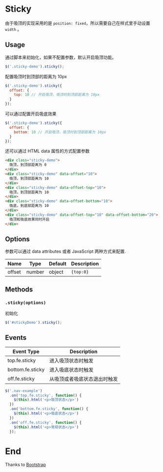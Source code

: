 # Sticky

由于吸顶的实现采用的是 `position: fixed`，所以需要自己在样式里手动设置 `width` 。

## Usage

通过脚本来初始化，如果不配置参数，默认开启吸顶功能。

```javascript
$('.sticky-demo').sticky();
```

配置吸顶时到顶部的距离为 10px

```javascript
$('.sticky-demo').sticky({
  offset: {
    top: 10 // 开启吸顶，吸顶时到顶部距离为 10px
  }
});
```

可以通过配置开启吸底效果

```javascript
$('.sticky-demo').sticky({
  offset: {
    bottom: 10 // 开启吸顶，吸顶时到顶部距离为 10px
  }
});
```

还可以通过 HTML data 属性的方式配置参数

```html
<div class="sticky-demo">
  吸顶，到顶部距离为 0
</div>
<div class="sticky-demo" data-offset="10">
  吸顶，到顶部距离为 10
</div>
<div class="sticky-demo" data-offset-top="10">
  吸顶，到顶部距离为 10
</div>
<div class="sticky-demo" data-offset-bottom="10">
  吸底，到底部距离为 10
</div>
<div class="sticky-demo" data-offset-top="10" data-offset-bottom="20">
  吸顶和吸底效果同时开启
</div>
```

## Options

参数可以通过 data attributes 或者 JavaScript 两种方式来配置.

Name | Type | Default | Description
---- | ---- | ------- | -----------
offset | number|object | `{top:0}` | 用来设置吸顶和吸底的距离

## Methods

### `.sticky(options)`

初始化

```javascript
$('#stickyDemo').sticky();
```

## Events

Event Type | Description
---------- | -----------
top.fe.sticky | 进入吸顶状态时触发
bottom.fe.sticky | 进入吸底状态时触发
off.fe.sticky | 从吸顶或者吸底状态退出时触发

```javascript
$('.nav-example')
  .on('top.fe.sticky', function() {
    $(this).html('<p>吸顶状态</p>')
  })
  .on('bottom.fe.sticky', function() {
    $(this).html('<p>吸底状态</p>')
  })
  .on('off.fe.sticky', function() {
    $(this).html('<p>常规状态</p>')
  });
```

# End

Thanks to [Bootstrap](http://getbootstrap.com/)
